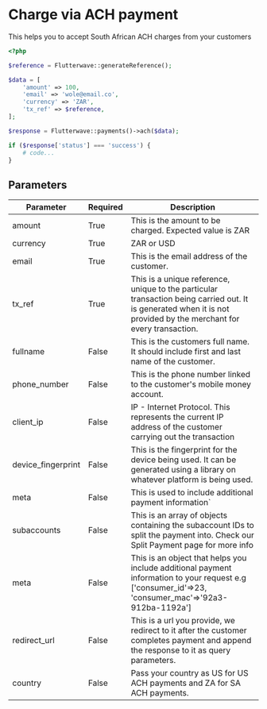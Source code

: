 # Charge via ACH payment

This helps you to accept South African ACH charges from your customers

```php
<?php

$reference = Flutterwave::generateReference();

$data = [
    'amount' => 100,
    'email' => 'wole@email.co',
    'currency' => 'ZAR',
    'tx_ref' => $reference,
];

$response = Flutterwave::payments()->ach($data);

if ($response['status'] === 'success') {
    # code...
}
```

## Parameters

| Parameter          | Required | Description                                                                                                                                                        |
| ------------------ | -------- | ------------------------------------------------------------------------------------------------------------------------------------------------------------------ |
| amount             | True     | This is the amount to be charged. Expected value is ZAR                                                                                                            |
| currency           | True     | ZAR or USD                                                                                                                                                         |
| email              | True     | This is the email address of the customer.                                                                                                                         |
| tx_ref             | True     | This is a unique reference, unique to the particular transaction being carried out. It is generated when it is not provided by the merchant for every transaction. |
| fullname           | False    | This is the customers full name. It should include first and last name of the customer.                                                                            |
| phone_number       | False    | This is the phone number linked to the customer's mobile money account.                                                                                            |
| client_ip          | False    | IP - Internet Protocol. This represents the current IP address of the customer carrying out the transaction                                                        |
| device_fingerprint | False    | This is the fingerprint for the device being used. It can be generated using a library on whatever platform is being used.                                         |
| meta               | False    | This is used to include additional payment information`                                                                                                            |
| subaccounts        | False    | This is an array of objects containing the subaccount IDs to split the payment into. Check our Split Payment page for more info                                    |
| meta               | False    | This is an object that helps you include additional payment information to your request e.g ['consumer_id'=>23, 'consumer_mac'=>'92a3-912ba-1192a']                |
| redirect_url       | False    | This is a url you provide, we redirect to it after the customer completes payment and append the response to it as query parameters.                               |
| country            | False    | Pass your country as US for US ACH payments and ZA for SA ACH payments.                                                                                            |
